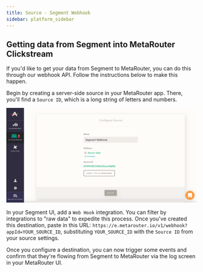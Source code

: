 ```yaml
---
title: Source - Segment Webhook
sidebar: platform_sidebar
---
```

## Getting data from Segment into MetaRouter Clickstream

If you'd like to get your data from Segment to MetaRouter, you can do this through our webhook API. Follow the instructions below to make this happen.

Begin by creating a server-side source in your MetaRouter app. There, you'll find a `Source ID`, which is a long string of letters and numbers.

![segment-webhook-1](../../../images/segment-webhook-1.png) 

In your Segment UI, add a `Web Hook` integration. You can filter by integrations to "raw data" to expedite this process. Once you've created this destination, paste in this URL: `https://e.metarouter.io/v1/webhook?appId=YOUR_SOURCE_ID`, substituting `YOUR_SOURCE_ID` with the `Source ID` from your source settings.

Once you configure a destination, you can now trigger some events and confirm that they're flowing from Segment to MetaRouter via the log screen in your MetaRouter UI.



